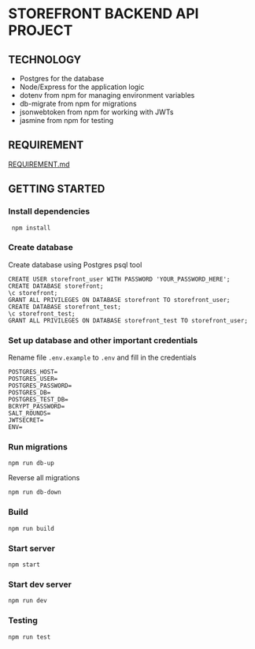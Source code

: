 # STOREFRONT BACKEND API PROJECT

## TECHNOLOGY

-   Postgres for the database
-   Node/Express for the application logic
-   dotenv from npm for managing environment variables
-   db-migrate from npm for migrations
-   jsonwebtoken from npm for working with JWTs
-   jasmine from npm for testing

## REQUIREMENT

[REQUIREMENT.md](REQUIREMENTS.md)

## GETTING STARTED

### Install dependencies

```
 npm install
```

### Create database

Create database using Postgres psql tool

```
CREATE USER storefront_user WITH PASSWORD 'YOUR_PASSWORD_HERE';
CREATE DATABASE storefront;
\c storefront;
GRANT ALL PRIVILEGES ON DATABASE storefront TO storefront_user;
CREATE DATABASE storefront_test;
\c storefront_test;
GRANT ALL PRIVILEGES ON DATABASE storefront_test TO storefront_user;
```

### Set up database and other important credentials

Rename file `.env.example` to `.env` and fill in the credentials

```
POSTGRES_HOST=
POSTGRES_USER=
POSTGRES_PASSWORD=
POSTGRES_DB=
POSTGRES_TEST_DB=
BCRYPT_PASSWORD=
SALT_ROUNDS=
JWTSECRET=
ENV=
```

### Run migrations

```
npm run db-up
```

Reverse all migrations

```
npm run db-down
```

### Build

```
npm run build
```

### Start server

```
npm start
```

### Start dev server

```
npm run dev
```

### Testing

```
npm run test

```
